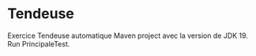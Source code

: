 # Tendeuse
Exercice Tendeuse automatique
Maven project avec la version de JDK 19.
Run PrincipaleTest.
